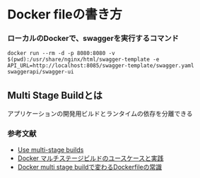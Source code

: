 # Docker fileの書き方

### ローカルのDockerで、swaggerを実行するコマンド
```
docker run --rm -d -p 8080:8080 -v $(pwd):/usr/share/nginx/html/swagger-template -e API_URL=http://localhost:8085/swagger-template/swagger.yaml swaggerapi/swagger-ui
```

## Multi Stage Buildとは
アプリケーションの開発用ビルドとランタイムの依存を分離できる



### 参考文献
- [Use multi-stage builds](https://docs.docker.com/develop/develop-images/multistage-build/)
- [Docker マルチステージビルドのユースケースと実践](https://qiita.com/MtFootFrontier/items/04a82193e57713e993d6)
- [Docker multi stage buildで変わるDockerfileの常識](https://qiita.com/minamijoyo/items/711704e85b45ff5d6405)
